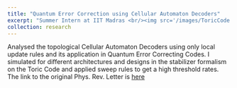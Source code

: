 ```yaml
---
title: "Quantum Error Correction using Cellular Automaton Decoders"
excerpt: "Summer Intern at IIT Madras <br/><img src='/images/ToricCode.png'  width='50%' alt='Threshold Rates'>"
collection: research
---
```

Analysed the topological Cellular Automaton Decoders using only local update rules and its application in Quantum Error Correcting Codes. I simulated for different architectures and designs in the stabilizer formalism on the Toric Code and applied sweep rules to get a high threshold rates. The link to the original Phys. Rev. Letter is [here](https://journals.aps.org/prl/abstract/10.1103/PhysRevLett.123.020501)